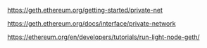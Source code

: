 https://geth.ethereum.org/getting-started/private-net 

https://geth.ethereum.org/docs/interface/private-network

https://ethereum.org/en/developers/tutorials/run-light-node-geth/

